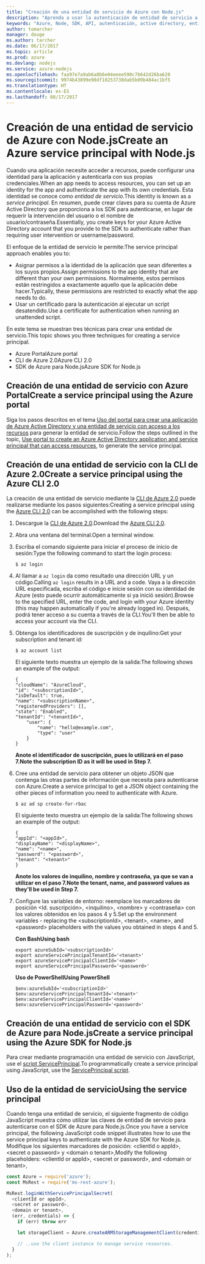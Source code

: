 ```yaml
---
title: "Creación de una entidad de servicio de Azure con Node.js"
description: "Aprenda a usar la autenticación de entidad de servicio a través de Node.js."
keywords: "Azure, Node, SDK, API, autenticación, active directory, entidad de servicio"
author: tomarcher
manager: douge
ms.author: tarcher
ms.date: 06/17/2017
ms.topic: article
ms.prod: azure
ms.devlang: nodejs
ms.service: azure-nodejs
ms.openlocfilehash: faa97e7a9ab6a8b6e04eeee590c7b642d26ba620
ms.sourcegitcommit: 9974b43899e98df10253738dab5b09b484ac1bf5
ms.translationtype: HT
ms.contentlocale: es-ES
ms.lasthandoff: 08/17/2017
---
```

# <a name="create-an-azure-service-principal-with-nodejs"></a><span data-ttu-id="7c017-104">Creación de una entidad de servicio de Azure con Node.js</span><span class="sxs-lookup"><span data-stu-id="7c017-104">Create an Azure service principal with Node.js</span></span> 

<span data-ttu-id="7c017-105">Cuando una aplicación necesite acceder a recursos, puede configurar una identidad para la aplicación y autenticarla con sus propias credenciales.</span><span class="sxs-lookup"><span data-stu-id="7c017-105">When an app needs to access resources, you can set up an identity for the app and authenticate the app with its own credentials.</span></span> <span data-ttu-id="7c017-106">Esta identidad se conoce como *entidad de servicio*.</span><span class="sxs-lookup"><span data-stu-id="7c017-106">This identity is known as a *service principal*.</span></span> <span data-ttu-id="7c017-107">En resumen, puede crear claves para su cuenta de Azure Active Directory que proporciona a los SDK para autenticarse, en lugar de requerir la intervención del usuario o el nombre de usuario/contraseña.</span><span class="sxs-lookup"><span data-stu-id="7c017-107">Essentially, you create keys for your Azure Active Directory account that you provide to the SDK to authenticate rather than requiring user intervention or username/password.</span></span>

<span data-ttu-id="7c017-108">El enfoque de la entidad de servicio le permite:</span><span class="sxs-lookup"><span data-stu-id="7c017-108">The service principal approach enables you to:</span></span>
- <span data-ttu-id="7c017-109">Asignar permisos a la identidad de la aplicación que sean diferentes a los suyos propios.</span><span class="sxs-lookup"><span data-stu-id="7c017-109">Assign permissions to the app identity that are different than your own permissions.</span></span> <span data-ttu-id="7c017-110">Normalmente, estos permisos están restringidos a exactamente aquello que la aplicación debe hacer.</span><span class="sxs-lookup"><span data-stu-id="7c017-110">Typically, these permissions are restricted to exactly what the app needs to do.</span></span>
- <span data-ttu-id="7c017-111">Usar un certificado para la autenticación al ejecutar un script desatendido.</span><span class="sxs-lookup"><span data-stu-id="7c017-111">Use a certificate for authentication when running an unattended script.</span></span>

<span data-ttu-id="7c017-112">En este tema se muestran tres técnicas para crear una entidad de servicio.</span><span class="sxs-lookup"><span data-stu-id="7c017-112">This topic shows you three techniques for creating a service principal.</span></span>

- <span data-ttu-id="7c017-113">Azure Portal</span><span class="sxs-lookup"><span data-stu-id="7c017-113">Azure portal</span></span>
- <span data-ttu-id="7c017-114">CLI de Azure 2.0</span><span class="sxs-lookup"><span data-stu-id="7c017-114">Azure CLI 2.0</span></span>
- <span data-ttu-id="7c017-115">SDK de Azure para Node.js</span><span class="sxs-lookup"><span data-stu-id="7c017-115">Azure SDK for Node.js</span></span>

## <a name="create-a-service-principal-using-the-azure-portal"></a><span data-ttu-id="7c017-116">Creación de una entidad de servicio con Azure Portal</span><span class="sxs-lookup"><span data-stu-id="7c017-116">Create a service principal using the Azure portal</span></span>

<span data-ttu-id="7c017-117">Siga los pasos descritos en el tema [Uso del portal para crear una aplicación de Azure Active Directory y una entidad de servicio con acceso a los recursos](https://azure.microsoft.com/documentation/articles/resource-group-create-service-principal-portal/) para generar la entidad de servicio.</span><span class="sxs-lookup"><span data-stu-id="7c017-117">Follow the steps outlined in the topic, [Use portal to create an Azure Active Directory application and service principal that can access resources](https://azure.microsoft.com/documentation/articles/resource-group-create-service-principal-portal/), to generate the service principal.</span></span>

## <a name="create-a-service-principal-using-the-azure-cli-20"></a><span data-ttu-id="7c017-118">Creación de una entidad de servicio con la CLI de Azure 2.0</span><span class="sxs-lookup"><span data-stu-id="7c017-118">Create a service principal using the Azure CLI 2.0</span></span>

<span data-ttu-id="7c017-119">La creación de una entidad de servicio mediante la [CLI de Azure 2.0](https://docs.microsoft.com/cli/azure/install-az-cli2) puede realizarse mediante los pasos siguientes:</span><span class="sxs-lookup"><span data-stu-id="7c017-119">Creating a service principal using the [Azure CLI 2.0](https://docs.microsoft.com/cli/azure/install-az-cli2) can be accomplished with the following steps:</span></span>

1. <span data-ttu-id="7c017-120">Descargue la [CLI de Azure 2.0](https://docs.microsoft.com/cli/azure/install-az-cli2).</span><span class="sxs-lookup"><span data-stu-id="7c017-120">Download the [Azure CLI 2.0](https://docs.microsoft.com/cli/azure/install-az-cli2).</span></span>

2. <span data-ttu-id="7c017-121">Abra una ventana del terminal.</span><span class="sxs-lookup"><span data-stu-id="7c017-121">Open a terminal window.</span></span>

3. <span data-ttu-id="7c017-122">Escriba el comando siguiente para iniciar el proceso de inicio de sesión:</span><span class="sxs-lookup"><span data-stu-id="7c017-122">Type the following command to start the login process:</span></span>

    ```shell
    $ az login
    ```

4. <span data-ttu-id="7c017-123">Al llamar a `az login` da como resultado una dirección URL y un código.</span><span class="sxs-lookup"><span data-stu-id="7c017-123">Calling `az login` results in a URL and a code.</span></span> <span data-ttu-id="7c017-124">Vaya a la dirección URL especificada, escriba el código e inicie sesión con su identidad de Azure (esto puede ocurrir automáticamente si ya inició sesión).</span><span class="sxs-lookup"><span data-stu-id="7c017-124">Browse to the specified URL, enter the code, and login with your Azure identity (this may happen automatically if you're already logged in).</span></span> <span data-ttu-id="7c017-125">Después, podrá tener acceso a su cuenta a través de la CLI.</span><span class="sxs-lookup"><span data-stu-id="7c017-125">You'll then be able to access your account via the CLI.</span></span>

5. <span data-ttu-id="7c017-126">Obtenga los identificadores de suscripción y de inquilino:</span><span class="sxs-lookup"><span data-stu-id="7c017-126">Get your subscription and tenant id:</span></span>

    ```shell
    $ az account list
    ```

    <span data-ttu-id="7c017-127">El siguiente texto muestra un ejemplo de la salida:</span><span class="sxs-lookup"><span data-stu-id="7c017-127">The following shows an example of the output:</span></span>

    ```shell
    {
    "cloudName": "AzureCloud",
    "id": "<subscriptionId>",
    "isDefault": true,
    "name": "<subscriptionName>",
    "registeredProviders": [],
    "state": "Enabled",
    "tenantId": "<tenantId>",
        "user": {
            "name": "hello@example.com",
            "type": "user"
        }
    }
    ```

    <span data-ttu-id="7c017-128">**Anote el identificador de suscripción, pues lo utilizará en el paso 7.**</span><span class="sxs-lookup"><span data-stu-id="7c017-128">**Note the subscription ID as it will be used in Step 7.**</span></span>

6. <span data-ttu-id="7c017-129">Cree una entidad de servicio para obtener un objeto JSON que contenga las otras partes de información que necesita para autenticarse con Azure.</span><span class="sxs-lookup"><span data-stu-id="7c017-129">Create a service principal to get a JSON object containing the other pieces of information you need to authenticate with Azure.</span></span>

    ```shell
    $ az ad sp create-for-rbac
    ```

    <span data-ttu-id="7c017-130">El siguiente texto muestra un ejemplo de la salida:</span><span class="sxs-lookup"><span data-stu-id="7c017-130">The following shows an example of the output:</span></span>

    ```shell
    {
    "appId": "<appId>",
    "displayName": "<displayName>",
    "name": "<name>",
    "password": "<password>",
    "tenant": "<tenant>"
    }
    ```

    <span data-ttu-id="7c017-131">**Anote los valores de inquilino, nombre y contraseña, ya que se van a utilizar en el paso 7.**</span><span class="sxs-lookup"><span data-stu-id="7c017-131">**Note the tenant, name, and password values as they'll be used in Step 7.**</span></span>

7. <span data-ttu-id="7c017-132">Configure las variables de entorno: reemplace los marcadores de posición &lt;Id. suscripción>, &lt;inquilino>, &lt;nombre> y &lt;contraseña> con los valores obtenidos en los pasos 4 y 5.</span><span class="sxs-lookup"><span data-stu-id="7c017-132">Set up the environment variables - replacing the &lt;subscriptionId>, &lt;tenant>, &lt;name>, and &lt;password> placeholders with the values you obtained in steps 4 and 5.</span></span> 

    <span data-ttu-id="7c017-133">**Con Bash**</span><span class="sxs-lookup"><span data-stu-id="7c017-133">**Using bash**</span></span>

    ```shell
    export azureSubId='<subscriptionId>'
    export azureServicePrincipalTenantId='<tenant>'
    export azureServicePrincipalClientId='<name>'
    export azureServicePrincipalPassword='<password>'
    ```

    <span data-ttu-id="7c017-134">**Uso de PowerShell**</span><span class="sxs-lookup"><span data-stu-id="7c017-134">**Using PowerShell**</span></span>

    ```shell
    $env:azureSubId='<subscriptionId>'
    $env:azureServicePrincipalTenantId='<tenant>'
    $env:azureServicePrincipalClientId='<name>'
    $env:azureServicePrincipalPassword='<password>'
    ```

## <a name="create-a-service-principal-using-the-azure-sdk-for-nodejs"></a><span data-ttu-id="7c017-135">Creación de una entidad de servicio con el SDK de Azure para Node.js</span><span class="sxs-lookup"><span data-stu-id="7c017-135">Create a service principal using the Azure SDK for Node.js</span></span>

<span data-ttu-id="7c017-136">Para crear mediante programación una entidad de servicio con JavaScript, use el [script ServicePrincipal](https://github.com/Azure/azure-sdk-for-node/tree/master/Documentation/ServicePrincipal).</span><span class="sxs-lookup"><span data-stu-id="7c017-136">To programmatically create a service principal using JavaScript, use the [ServicePrincipal script](https://github.com/Azure/azure-sdk-for-node/tree/master/Documentation/ServicePrincipal).</span></span>   

## <a name="using-the-service-principal"></a><span data-ttu-id="7c017-137">Uso de la entidad de servicio</span><span class="sxs-lookup"><span data-stu-id="7c017-137">Using the service principal</span></span>

<span data-ttu-id="7c017-138">Cuando tenga una entidad de servicio, el siguiente fragmento de código JavaScript muestra cómo utilizar las claves de entidad de servicio para autenticarse con el SDK de Azure para Node.js.</span><span class="sxs-lookup"><span data-stu-id="7c017-138">Once you have a service principal, the following JavaScript code snippet illustrates how to use the service principal keys to authenticate with the Azure SDK for Node.js.</span></span> <span data-ttu-id="7c017-139">Modifique los siguientes marcadores de posición: &lt;clientId o appId>, &lt;secret o password> y &lt;domain o tenant>,</span><span class="sxs-lookup"><span data-stu-id="7c017-139">Modify the following placeholders: &lt;clientId or appId>, &lt;secret or password>, and &lt;domain or tenant>,</span></span>

```javascript
const Azure = require('azure');
const MsRest = require('ms-rest-azure');

MsRest.loginWithServicePrincipalSecret(
  <clientId or appId>,
  <secret or password>,
  <domain or tenant>,
  (err, credentials) => {
    if (err) throw err

    let storageClient = Azure.createARMStorageManagementClient(credentials, '<azure-subscription-id>');

    // ..use the client instance to manage service resources.
  }
);
```
